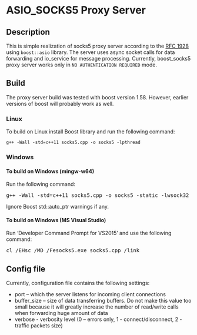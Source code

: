 # ASIO_SOCKS5 Proxy Server

## Description
This is simple realization of socks5 proxy server according to the [RFC 1928](https://www.ietf.org/rfc/rfc1928.txt) using `boost::asio` library. The server uses async socket calls for data forwarding and io_service for message processing. Currently, boost_socks5 proxy server works only in `NO AUTHENTICATION REQUIRED` mode.

## Build
The proxy server build was tested with boost version 1.58. However, earlier versions of boost will probably work as well.

### Linux
To build on Linux install Boost library and run the following command:
```
g++ -Wall -std=c++11 socks5.cpp -o socks5 -lpthread
```
### Windows 

#### To build on Windows (mingw-w64)
Run the following command:
<pre>
g++ -Wall -std=c++11 socks5.cpp -o socks5 -static -lwsock32 -lws2_32
</pre>
Ignore Boost std::auto_ptr warnings if any.

#### To build on Windows (MS Visual Studio)
Run ‘Developer Command Prompt for VS2015’ and use the following command:
<pre>
cl /EHsc /MD /Fesocks5.exe socks5.cpp /link 
</pre>
## Config file
Currently, configuration file contains the following settings:
* port – which the server listens for incoming client connections 
* buffer_size – size of data transferring buffers. Do not make this value too small because it will greatly increase the number of read/write calls when forwarding huge amount of data
* verbose - verbosity level (0 – errors only, 1 - connect/disconnect, 2 - traffic packets size)

